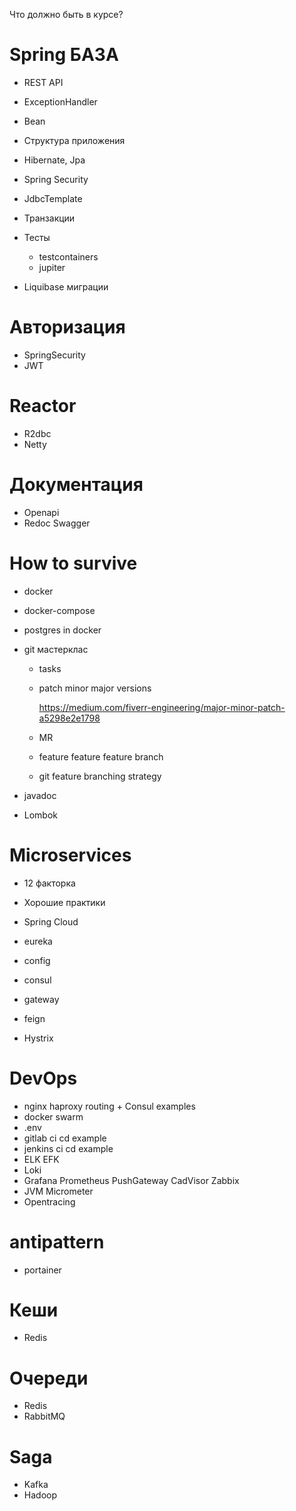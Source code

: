 Что должно быть в курсе?

# Spring БАЗА

- REST API
- ExceptionHandler
- Bean
- Структура приложения
- Hibernate, Jpa
- Spring Security
- JdbcTemplate

- Транзакции
- Тесты
  - testcontainers
  - jupiter
- Liquibase миграции

# Авторизация
- SpringSecurity
- JWT

# Reactor

- R2dbc
- Netty

# Документация
- Openapi
- Redoc Swagger

# How to survive

- docker
- docker-compose
- postgres in docker

- git мастерклас

  - tasks
  - patch minor major versions

    https://medium.com/fiverr-engineering/major-minor-patch-a5298e2e1798

  - MR
  - feature feature feature branch
  - git feature branching strategy

- javadoc
- Lombok

# Microservices

- 12 факторка

- Хорошие практики

- Spring Cloud
- eureka
- config
- consul
- gateway
- feign
- Hystrix

# DevOps

- nginx haproxy routing + Consul examples
- docker swarm
- .env
- gitlab ci cd example
- jenkins ci cd example
- ELK EFK
- Loki
- Grafana Prometheus PushGateway CadVisor Zabbix
- JVM Micrometer
- Opentracing

# antipattern
- portainer


# Кеши
- Redis
# Очереди
- Redis
- RabbitMQ

# Saga
- Kafka
- Hadoop
